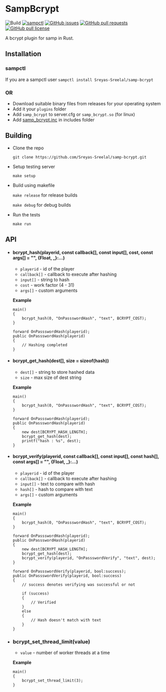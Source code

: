 # SampBcrypt
![Build](https://github.com/sreyas-sreelal/samp-bcrypt/actions/workflows/build.yml/badge.svg)
[![sampctl](https://img.shields.io/badge/sampctl-supported-2f2f2f.svg)](https://github.com/Sreyas-Sreelal/samp-bcrypt)
[![GitHub issues](https://img.shields.io/github/issues/Sreyas-Sreelal/samp-bcrypt.svg)](https://github.com/Sreyas-Sreelal/samp-bcrypt/issues) [![GitHub pull requests](https://img.shields.io/github/issues-pr-raw/sreyas-sreelal/samp-bcrypt.svg)](https://github.com/Sreyas-Sreelal/samp-bcrypt/pulls) [![GitHub pull license](https://img.shields.io/github/license/sreyas-sreelal/samp-bcrypt.svg)](LICENSE)

A bcrypt plugin for samp in Rust.

## Installation
### sampctl
If you are a sampctl user
`sampctl install Sreyas-Sreelal/samp-bcrypt`

### OR
* Download suitable binary files from releases for your operating system
* Add it your `plugins` folder
* Add `samp_bcrypt` to server.cfg or  `samp_bcrypt.so` (for linux)
* Add [samp_bcrypt.inc](include/samp_bcrypt.inc) in includes folder

## Building
* Clone the repo

	`git clone https://github.com/Sreyas-Sreelal/samp-bcrypt.git`
* Setup testing server

	`make setup`

* Build using makefile

	`make release` for release builds

	`make debug` for debug builds
* Run the tests

	`make run`

## API
* #### bcrypt_hash(playerid, const callback[], const input[], cost, const args[] = "", {Float, _}:...)
	* `playerid` - id of the player
	* `callback[]` - callback to execute after hashing
	* `input[]` - string to hash
	* `cost` - work factor (4 - 31)
	* `args[]` - custom arguments

	**Example**
	```Pawn
	main()
	{
		bcrypt_hash(0, "OnPassswordHash", "text", BCRYPT_COST);
	}

	forward OnPassswordHash(playerid);
	public OnPassswordHash(playerid)
	{
		// Hashing completed
	}
	```
* #### bcrypt_get_hash(dest[], size = sizeof(hash))
	* `dest[]` - string to store hashed data
	* `size` - max size of dest string

	**Example**
	```Pawn
	main()
	{
		bcrypt_hash(0, "OnPassswordHash", "text", BCRYPT_COST);
	}

	forward OnPassswordHash(playerid);
	public OnPassswordHash(playerid)
	{
		new dest[BCRYPT_HASH_LENGTH];
		bcrypt_get_hash(dest);
		printf("hash : %s", dest);
	}
	```
* #### bcrypt_verify(playerid, const callback[], const input[], const hash[], const args[] = "", {Float, _}:...)
	* `playerid` - id of the player
	* `callback[]` - callback to execute after hashing
	* `input[]` - text to compare with hash
	* `hash[]` - hash to compare with text
	* `args[]` - custom arguments
	
	**Example**
	```Pawn
	main()
	{
		bcrypt_hash(0, "OnPassswordHash", "text", BCRYPT_COST);
	}

	forward OnPassswordHash(playerid);
	public OnPassswordHash(playerid)
	{
		new dest[BCRYPT_HASH_LENGTH];
		bcrypt_get_hash(dest);
		bcrypt_verify(playerid, "OnPassswordVerify", "text", dest);
	}

	forward OnPassswordVerify(playerid, bool:success);
	public OnPassswordVerify(playerid, bool:success)
	{
		// success denotes verifying was successful or not
		
		if (success)
		{
			// Verified
		} 
		else
		{
			// Hash doesn't match with text
		}
	}
	```
* ### bcrypt_set_thread_limit(value)
	* `value` - number of worker threads at a time

	**Example**
	```Pawn
	main()
	{
		bcrypt_set_thread_limit(3);
	}
	```
